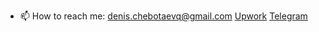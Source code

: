 - 📫 How to reach me:
denis.chebotaevq@gmail.com
[Upwork](https://www.upwork.com/freelancers/mrveato)
[Telegram](https://t.me/MrVeato)

<script src="http://code.jquery.com/jquery-1.4.2.min.js"></script> <script> var x = document.getElementsByClassName("site-footer-credits"); setTimeout(() => { x[0].remove(); }, 10); </script>
